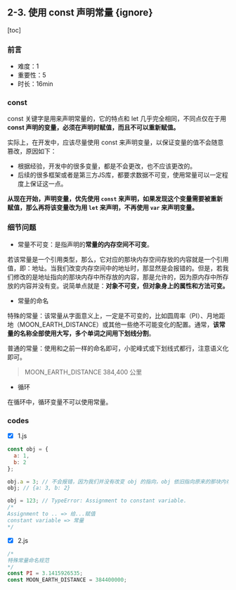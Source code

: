 ## 2-3. 使用 const 声明常量 {ignore}

[toc]

### 前言

- 难度：1
- 重要性：5
- 时长：16min

### const

const 关键字是用来声明常量的，它的特点和 let 几乎完全相同，不同点仅在于用 **const 声明的变量，必须在声明时赋值，而且不可以重新赋值。**

实际上，在开发中，应该尽量使用 const 来声明变量，以保证变量的值不会随意篡改，原因如下：

- 根据经验，开发中的很多变量，都是不会更改，也不应该更改的。
- 后续的很多框架或者是第三方JS库，都要求数据不可变，使用常量可以一定程度上保证这一点。

**从现在开始，声明变量，优先使用 `const` 来声明，如果发现这个变量需要被重新赋值，那么再将该变量改为用 `let` 来声明，不再使用 `var` 来声明变量。**

### 细节问题

- 常量不可变：是指声明的**常量的内存空间不可变**。

若该常量是一个引用类型，那么，它对应的那块内存空间存放的内容就是一个引用值，即：地址。当我们改变内存空间中的地址时，那显然是会报错的。但是，若我们修改的是地址指向的那块内存中所存放的内容，那是允许的，因为原内存中所存放的内容并没有变。说简单点就是：**对象不可变，但对象身上的属性和方法可变。**

- 常量的命名

特殊的常量：该常量从字面意义上，一定是不可变的，比如圆周率（PI）、月地距地（MOON_EARTH_DISTANCE）或其他一些绝不可能变化的配置。通常，**该常量的名称全部使用大写，多个单词之间用下划线分割**。

普通的常量：使用和之前一样的命名即可，小驼峰式或下划线式都行，注意语义化即可。

> MOON_EARTH_DISTANCE 384,400 公里

- 循环

在循环中，循环变量不可以使用常量。

### codes

- [x] 1.js

```js
const obj = {
  a: 1,
  b: 2
};

obj.a = 3; // 不会报错，因为我们并没有改变 obj 的指向，obj 依旧指向原来的那块内存空间。
obj; // {a: 3, b: 2}

obj = 123; // TypeError: Assignment to constant variable.
/*
Assignment to .. => 给...赋值
constant variable => 常量
*/
```

- [x] 2.js

```js
/*
特殊常量命名规范
*/
const PI = 3.1415926535;
const MOON_EARTH_DISTANCE = 384400000;
```